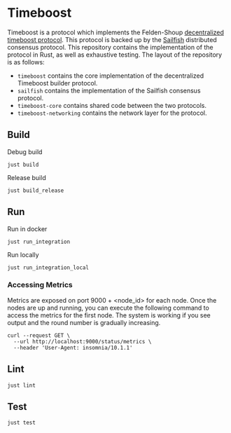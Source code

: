 # Timeboost
Timeboost is a protocol which implements the Felden-Shoup [decentralized timeboost protocol](https://github.com/OffchainLabs/decentralized-timeboost-spec). This protocol is backed up by the [Sailfish](https://eprint.iacr.org/2024/472.pdf) distributed consensus protocol. This repository contains the implementation of the protocol in Rust, as well as exhaustive testing. The layout of the repository is as follows:

- `timeboost` contains the core implementation of the decentralized Timeboost builder protocol.
- `sailfish` contains the implementation of the Sailfish consensus protocol.
- `timeboost-core` contains shared code between the two protocols.
- `timeboost-networking` contains the network layer for the protocol.

## Build
Debug build
```shell
just build
```

Release build
```shell
just build_release
```

## Run
Run in docker
```shell
just run_integration
```

Run locally
```shell
just run_integration_local
```

### Accessing Metrics
Metrics are exposed on port 9000 + <node_id> for each node. Once the nodes are up and running, you can execute the following command to access the metrics for the first node. The system is working if you see output and the round number is gradually increasing.

```shell
curl --request GET \
  --url http://localhost:9000/status/metrics \
  --header 'User-Agent: insomnia/10.1.1'
```

## Lint
```shell
just lint
```

## Test
```shell
just test
```
